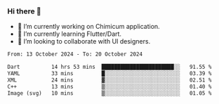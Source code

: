 ### Hi there 👋

<!--
**devcat37/devcat37** is a ✨ _special_ ✨ repository because its `README.md` (this file) appears on your GitHub profile.-->


- 🔭 I’m currently working on Chimicum application.
- 🌱 I’m currently learning Flutter/Dart.
- 👯 I’m looking to collaborate with UI designers.
<!-- - 🤔 I’m looking for help with ... -->

<!--START_SECTION:waka-->

```txt
From: 13 October 2024 - To: 20 October 2024

Dart          14 hrs 53 mins  ███████████████████████░░   91.55 %
YAML          33 mins         █░░░░░░░░░░░░░░░░░░░░░░░░   03.39 %
XML           24 mins         ▓░░░░░░░░░░░░░░░░░░░░░░░░   02.51 %
C++           13 mins         ▒░░░░░░░░░░░░░░░░░░░░░░░░   01.40 %
Image (svg)   10 mins         ▒░░░░░░░░░░░░░░░░░░░░░░░░   01.05 %
```

<!--END_SECTION:waka-->
